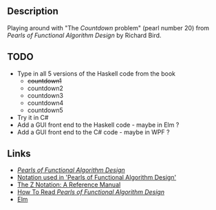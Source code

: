 ## Description

Playing around with "The _Countdown_ problem" (pearl number 20) from _Pearls of Functional Algorithm Design_ by Richard Bird.

## TODO

* Type in all 5 versions of the Haskell code from the book
    * ~~countdown1~~
    * countdown2
    * countdown3
    * countdown4
    * countdown5
* Try it in C#
* Add a GUI front end to the Haskell code - maybe in Elm ?
* Add a GUI front end to the C# code - maybe in WPF ?

## Links

* [_Pearls of Functional Algorithm Design_](http://www.cambridge.org/gb/academic/subjects/computer-science/programming-languages-and-applied-logic/pearls-functional-algorithm-design)
* [Notation used in 'Pearls of Functional Algorithm Design'](http://programmers.stackexchange.com/questions/118869/notation-used-in-pearls-of-functional-algorithm-design)
* [The Z Notation: A Reference Manual](http://spivey.oriel.ox.ac.uk/~mike/zrm/zrm.pdf)
* [How To Read _Pearls of Functional Algorithm Design_](http://www.atamo.com/blog/how-to-read-pearls-by-richard-bird-1/)
* [Elm](http://elm-lang.org/)
